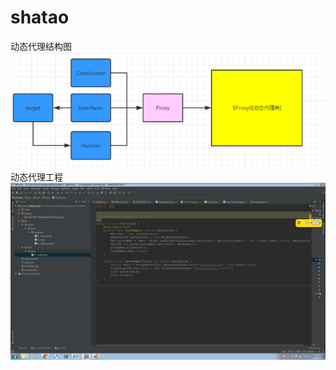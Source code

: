 # shatao
动态代理结构图
![Image text](https://github.com/liushaotao/shatao/blob/master/image/4943997-44e9a0abc950038e.png)
动态代理工程
![Image text](https://github.com/liushaotao/shatao/blob/master/image/123.png)
